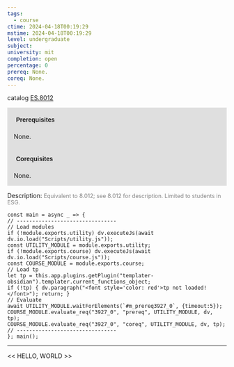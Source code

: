 ```yaml
---
tags:
  - course
ctime: 2024-04-18T00:19:29
mstime: 2024-04-18T00:19:29
level: undergraduate
subject: 
university: mit
completion: open
percentage: 0
prereq: None.
coreq: None.
---
```


catalog [ES.8012](http://student.mit.edu/catalog/mESa.html#ES.8012)

<span style="display: block; padding: 15px; background-color: rgb(100, 100, 100, 0.2);"><font id="m_prereq3927_0" style="display: block; font-family: Arial, sans-serif; font-weight: bold; padding: 5px">Prerequisites</font><br><span id="prereq3927_0">None.</span></span>
<span style="display: block; padding: 15px; background-color: rgb(100, 100, 100, 0.2);"><font id="m_coreq3927_0" style="display: block; font-family: Arial, sans-serif; font-weight: bold; padding: 5px">Corequisites</font><br><span id="coreq3927_0">None.</span></span>

<font style="">Description:</font>
<font style="color: grey; font-size: 0.8rem;">Equivalent to 8.012; see 8.012 for description. Limited to students in ESG.</font>

```dataviewjs
const main = async _ => {
// --------------------------------
// Load modules
if (!module.exports.utility) dv.executeJs(await dv.io.load("Scripts/utility.js"));
const UTILITY_MODULE = module.exports.utility;
if (!module.exports.course) dv.executeJs(await dv.io.load("Scripts/course.js"));
const COURSE_MODULE = module.exports.course;
// Load tp
let tp = this.app.plugins.getPlugin("templater-obsidian").templater.current_functions_object;
if (!tp) { dv.paragraph("<font style='color: red'>tp not loaded!</font>"); return; }
// Evaluate
await UTILITY_MODULE.waitForElements(`#m_prereq3927_0`, {timeout:5});
COURSE_MODULE.evaluate_req("3927_0", "prereq", UTILITY_MODULE, dv, tp);
COURSE_MODULE.evaluate_req("3927_0", "coreq", UTILITY_MODULE, dv, tp);
// --------------------------------
}; main();
```

---

<< HELLO, WORLD >>
